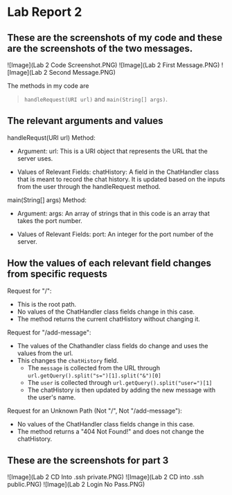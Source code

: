 # Lab Report 2

These are the screenshots of my code and these are the screenshots of the two messages.
---
![Image](Lab 2 Code Screenshot.PNG)
![Image](Lab 2 First Message.PNG)
![Image](Lab 2 Second Message.PNG)

The methods in my code are 
> `handleRequest(URI url)` and `main(String[] args)`.

The relevant arguments and values
---
handleRequst(URI url) Method:
* Argument: url: This is a URI object that represents the URL that the server uses.

* Values of Relevant Fields: chatHistory: A field in the ChatHandler class that is meant to record the chat history. It is updated based on the inputs from the user through the handleRequest method.

main(String[] args) Method:
* Argument: args: An array of strings that in this code is an array that takes the port number.

* Values of Relevant Fields: port: An integer for the port number of the server.

How the values of each relevant field changes from specific requests
---
Request for "/":
* This is the root path.
* No values of the ChatHandler class fields change in this case.
* The method returns the current chatHistory without changing it.

Request for "/add-message":
* The values of the Chathandler class fields do change and uses the values from the url.
* This changes the `chatHistory` field.
  * The `message` is collected from the URL through
    `url.getQuery().split("s=")[1].split("&")[0]`
  * The `user` is collected through
    `url.getQuery().split("user=")[1]` 
  * The chatHistory is then updated by adding the new message with the user's name.

Request for an Unknown Path (Not "/", Not "/add-message"):
* No values of the ChatHandler class fields change in this case.
* The method returns a "404 Not Found!" and does not change the chatHistory.

These are the screenshots for part 3
---
![Image](Lab 2 CD Into .ssh private.PNG)
![Image](Lab 2 CD into .ssh public.PNG)
![Image](Lab 2 Login No Pass.PNG)
